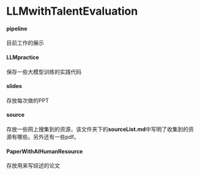 # LLMwithTalentEvaluation

#### pipeline

目前工作的展示



#### LLMpractice

保存一些大模型训练的实践代码

#### slides

存放每次做的PPT

#### source

存放一些网上搜集到的资源，该文件夹下的**sourceList.md**中写明了收集到的资源有哪些。另外还有一些pdf。

#### PaperWithAIHumanResource

存放用来写综述的论文
